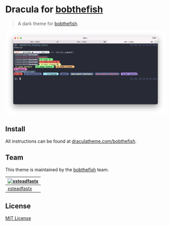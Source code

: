 # Dracula for [bobthefish](https://github.com/oh-my-fish/theme-bobthefish)

> A dark theme for [bobthefish](https://github.com/oh-my-fish/theme-bobthefish).

![Screenshot](./screenshot.png)

## Install

All instructions can be found at [draculatheme.com/bobthefish](https://draculatheme.com/bobthefish).

## Team

This theme is maintained by the [bobthefish](https://github.com/oh-my-fish/theme-bobthefish) team.

[![xsteadfastx](https://github.com/xsteadfastx.png?size=100)](https://github.com/xsteadfastx) |
--- |
[xsteadfastx](https://github.com/xsteadfastx) |

## License

[MIT License](./LICENSE)